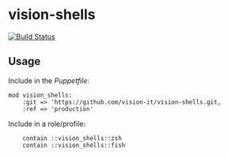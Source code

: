 # vision-shells

[![Build Status](https://travis-ci.org/vision-it/vision-shells.svg?branch=production)](https://travis-ci.org/vision-it/vision-shells)

## Usage

Include in the *Puppetfile*:

```
mod vision_shells:
    :git => 'https://github.com/vision-it/vision-shells.git,
    :ref => 'production'
```

Include in a role/profile:

```puppet
    contain ::vision_shells::zsh
    contain ::vision_shells::fish
```
